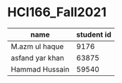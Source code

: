 # HCI166_Fall2021


name  | student id
------------- | -------------
M.azm ul haque  | 9176
asfand yar khan| 63875
Hammad Hussain | 59540
